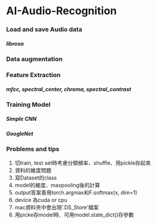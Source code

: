 # AI-Audio-Recognition

### Load and save Audio data 
##### librosa

### Data augmentation

### Feature Extraction
##### mfcc, spectral_center, chroma, spectral_contrast

### Training Model
##### Simple CNN
##### GoogleNet


### Problems and tips
1. 切train, test set時考慮分類頻率、shuffle、用pickle存起來
2. 資料的維度問題
3. 寫Dataset的class
4. model的維度、maxpooling後的計算
5. output答案善用torch.argmax和F.softmax(x, dim=1)
6. device 為cuda or cpu
7. mac資料夾中會出現'.DS_Store'檔案
8. 用picke存model時、可用model.state_dict()存參數
